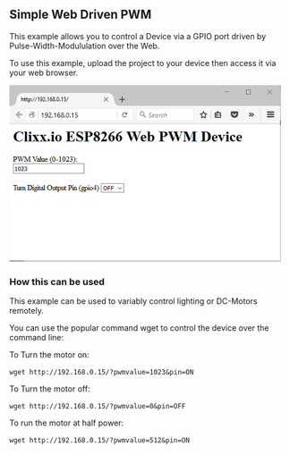 Simple Web Driven PWM
---------------------

This example allows you to control a Device via a GPIO port
driven by Pulse-Width-Modululation over the Web.

To use this example, upload the project to your device then
access it via your web browser.

![Screenshot of Webpage](https://github.com/clixx-io/clixx.io/blob/master/doc/source/images/screenshot-web-pwm.PNG)

### How this can be used ##

This example can be used to variably control lighting or DC-Motors remotely.

You can use the popular command wget to control the device over the command line:

To Turn the motor on:

    wget http://192.168.0.15/?pwmvalue=1023&pin=ON
   
To Turn the motor off:
    
    wget http://192.168.0.15/?pwmvalue=0&pin=OFF
    
To run the motor at half power:
    
    wget http://192.168.0.15/?pwmvalue=512&pin=ON

